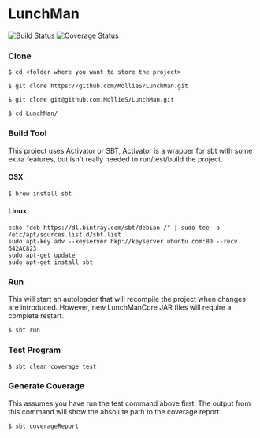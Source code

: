 # LunchMan

[![Build Status](https://travis-ci.org/MollieS/LunchMan.svg?branch=master)](https://travis-ci.org/MollieS/LunchMan) [![Coverage Status](https://coveralls.io/repos/github/MollieS/LunchMan/badge.svg?branch=master)](https://coveralls.io/github/MollieS/LunchMan?branch=master)

### Clone

```shell
$ cd <folder where you want to store the project>

$ git clone https://github.com/MollieS/LunchMan.git

$ git clone git@github.com:MollieS/LunchMan.git

$ cd LunchMan/
```

### Build Tool

This project uses Activator or SBT, Activator is a wrapper for sbt with some
extra features, but isn't really needed to run/test/build the project.

#### OSX

```shell
$ brew install sbt
```

#### Linux

```shell
echo "deb https://dl.bintray.com/sbt/debian /" | sudo tee -a /etc/apt/sources.list.d/sbt.list
sudo apt-key adv --keyserver hkp://keyserver.ubuntu.com:80 --recv 642AC823
sudo apt-get update
sudo apt-get install sbt
```

### Run

This will start an autoloader that will recompile the project when changes are
introduced. However, new LunchManCore JAR files will require a complete
restart.

```shell
$ sbt run
```

### Test Program

```shell
$ sbt clean coverage test
```

### Generate Coverage

This assumes you have run the test command above first. The output from this
command will show the absolute path to the coverage report.

```shell
$ sbt coverageReport
```

